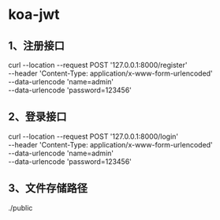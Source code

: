 # koa-jwt

## 1、注册接口
curl --location --request POST '127.0.0.1:8000/register' \
--header 'Content-Type: application/x-www-form-urlencoded' \
--data-urlencode 'name=admin' \
--data-urlencode 'password=123456'

## 2、登录接口
curl --location --request POST '127.0.0.1:8000/login' \
--header 'Content-Type: application/x-www-form-urlencoded' \
--data-urlencode 'name=admin' \
--data-urlencode 'password=123456'

## 3、文件存储路径
./public